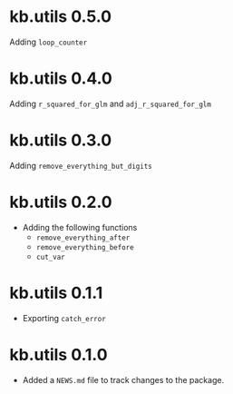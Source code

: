 # kb.utils 0.5.0

Adding `loop_counter`

# kb.utils 0.4.0

Adding `r_squared_for_glm` and `adj_r_squared_for_glm`

# kb.utils 0.3.0

Adding `remove_everything_but_digits`

# kb.utils 0.2.0

-   Adding the following functions
    -   `remove_everything_after`
    -   `remove_everything_before`
    -   `cut_var`

# kb.utils 0.1.1

-   Exporting `catch_error`

# kb.utils 0.1.0

-   Added a `NEWS.md` file to track changes to the package.

